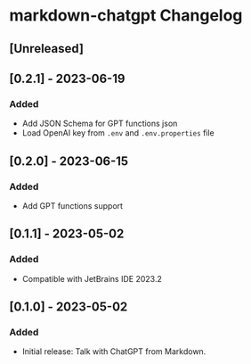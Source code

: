 <!-- Keep a Changelog guide -> https://keepachangelog.com -->

# markdown-chatgpt Changelog

## [Unreleased]

## [0.2.1] - 2023-06-19

### Added

- Add JSON Schema for GPT functions json
- Load OpenAI key from `.env` and `.env.properties` file

## [0.2.0] - 2023-06-15

### Added

- Add GPT functions support

## [0.1.1] - 2023-05-02

### Added

- Compatible with JetBrains IDE 2023.2

## [0.1.0] - 2023-05-02

### Added

- Initial release: Talk with ChatGPT from Markdown.
